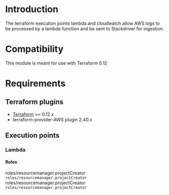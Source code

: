# Introduction

The terraform execution points lambda and cloudwatch allow AWS logs to be processed by a lambda function and be sent to Stackdriver for ingestion.

# Compatibility

This module is meant for use with Terraform 0.12

# Requirements

## Terraform plugins
- [Terraform](https://www.terraform.io/downloads.html) >= 0.12.x
- terraform-provider-AWS plugin 2.40.x

## Execution points

### Lambda

#### Roles

roles/resourcemanager.projectCreator`
roles/resourcemanager.projectCreator`
roles/resourcemanager.projectCreator`
roles/resourcemanager.projectCreator`
